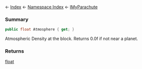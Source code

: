 ← [Index](Api-Index) ← [Namespace Index](Namespace-Index) ← [IMyParachute](SpaceEngineers.Game.ModAPI.Ingame.IMyParachute)

### Summary

```csharp
public float Atmosphere { get; }
```

Atmospheric Density at the block. Returns 0.0f if not near a planet.

### Returns

[float](https://docs.microsoft.com/en-us/dotnet/api/system.single?view=netframework-4.6)

